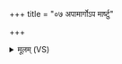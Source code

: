 +++
title = "०७ अपामार्गोऽप मार्ष्टु"

+++
<details><summary>मूलम् (VS)</summary>

अ॑पामा॒र्गोऽप॑ मार्ष्टु क्षेत्रि॒यं श॒पथ॑श्च॒ यः।  
अपाह॑ यातुधा॒नीरप॒ सर्वा॑ अरा॒य्यः॑ ॥
</details>